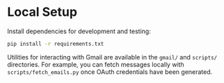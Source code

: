 # Local Setup

Install dependencies for development and testing:

```bash
pip install -r requirements.txt
```

Utilities for interacting with Gmail are available in the `gmail/` and `scripts/` directories. For example, you can fetch messages locally with `scripts/fetch_emails.py` once OAuth credentials have been generated.

